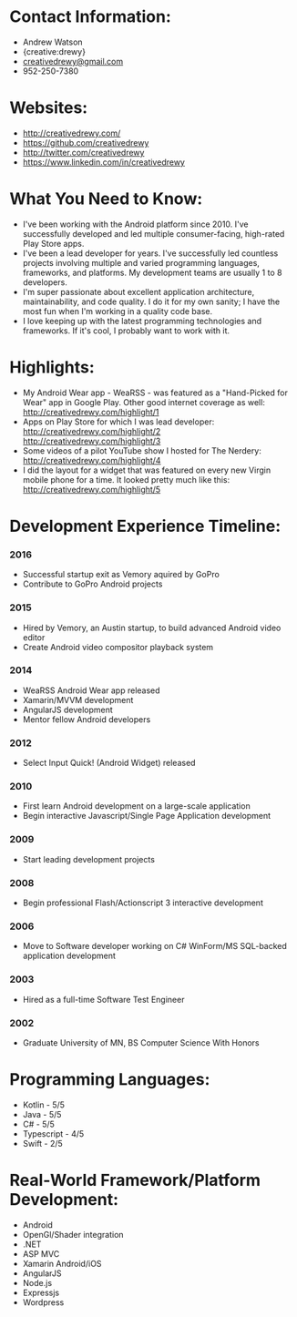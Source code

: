 # Contact Information:

- Andrew Watson
- {creative:drewy}
- creativedrewy@gmail.com
- 952-250-7380

# Websites:

- http://creativedrewy.com/
- https://github.com/creativedrewy
- http://twitter.com/creativedrewy
- https://www.linkedin.com/in/creativedrewy

# What You Need to Know:

- I've been working with the Android platform since 2010. I've successfully developed and led multiple consumer-facing, high-rated Play Store apps.
- I've been a lead developer for years. I've successfully led countless projects involving multiple and varied programming languages, frameworks, and platforms. My development teams are usually 1 to 8 developers.
- I'm super passionate about excellent application architecture, maintainability, and code quality. I do it for my own sanity; I have the most fun when I'm working in a quality code base.
- I love keeping up with the latest programming technologies and frameworks. If it's cool, I probably want to work with it.

# Highlights:

- My Android Wear app - WeaRSS - was featured as a "Hand-Picked for Wear" app in Google Play. Other good internet coverage as well:
http://creativedrewy.com/highlight/1
- Apps on Play Store for which I was lead developer:
http://creativedrewy.com/highlight/2<br/>
http://creativedrewy.com/highlight/3
- Some videos of a pilot YouTube show I hosted for The Nerdery:
http://creativedrewy.com/highlight/4
- I did the layout for a widget that was featured on every new Virgin mobile phone for a time. It looked pretty much like this:
http://creativedrewy.com/highlight/5

# Development Experience Timeline:

### 2016
- Successful startup exit as Vemory aquired by GoPro
- Contribute to GoPro Android projects

### 2015
- Hired by Vemory, an Austin startup, to build advanced Android video editor
- Create Android video compositor playback system

### 2014
- WeaRSS Android Wear app released
- Xamarin/MVVM development
- AngularJS development
- Mentor fellow Android developers

### 2012
- Select Input Quick! (Android Widget) released

### 2010
- First learn Android development on a large-scale application
- Begin interactive Javascript/Single Page Application development

### 2009
- Start leading development projects

### 2008
- Begin professional Flash/Actionscript 3 interactive development

### 2006
- Move to Software developer working on C# WinForm/MS SQL-backed application development

### 2003
- Hired as a full-time Software Test Engineer

### 2002
- Graduate University of MN, BS Computer Science With Honors

# Programming Languages:

- Kotlin - 5/5
- Java - 5/5
- C# - 5/5
- Typescript - 4/5
- Swift - 2/5

# Real-World Framework/Platform Development:

- Android
- OpenGl/Shader integration
- .NET
- ASP MVC
- Xamarin Android/iOS
- AngularJS
- Node.js
- Expressjs
- Wordpress